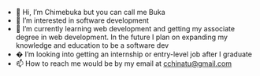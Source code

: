 - 👋 Hi, I’m Chimebuka but you can call me Buka
- 👀 I’m interested in software development
- 🌱 I’m currently learning web development and getting my associate degree in web development. In the future I plan on expanding my knowledge and education to be a software dev
- � I’m looking into getting an internship or entry-level job after I graduate
- 📫 How to reach me would be by my email at cchinatu@gmail.com

<!---
bchinatu/bchinatu is a ✨ special ✨ repository because its `README.md` (this file) appears on your GitHub profile.
You can click the Preview link to take a look at your changes.
--->

